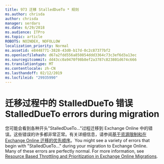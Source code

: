 ```yaml
---
title: 973 迁移 StalledDueTo * 规则
ms.author: chrisda
author: chrisda
manager: serdars
ms.date: 6/29/2018
ms.audience: ITPro
ms.topic: article
ROBOTS: NOINDEX, NOFOLLOW
localization_priority: Normal
ms.assetid: e8448771-3828-43d0-b17d-0c2c87377bf2
ms.openlocfilehash: d67a2fdd556a850854ddd3364c73c3ef6d3a13ec
ms.sourcegitcommit: dd43cc0a9470f98b8ef2a3787c823801d674c666
ms.translationtype: MT
ms.contentlocale: zh-CN
ms.lasthandoff: 02/12/2019
ms.locfileid: "29935990"
---
```

# <a name="stalleddueto-errors-during-migration"></a><span data-ttu-id="29aed-102">迁移过程中的 StalledDueTo 错误</span><span class="sxs-lookup"><span data-stu-id="29aed-102">StalledDueTo errors during migration</span></span>

<span data-ttu-id="29aed-p101">您可能会看到各种开头"StalledDueTo..."过程迁移到 Exchange Online 中的错误。这些错误的许多都非常正常。有关详细信息，请参阅[基于资源限制和在 Exchange Online 迁移的优先顺序](https://blogs.technet.microsoft.com/exchange/2018/06/25/resource-based-throttling-and-prioritization-in-exchange-online-migrations/)。</span><span class="sxs-lookup"><span data-stu-id="29aed-p101">You might see a variety of errors that begin with "StalledDueTo…" during your migration to Exchange Online. Many of these errors are perfectly normal. For more information, see [Resource Based Throttling and Prioritization in Exchange Online Migrations](https://blogs.technet.microsoft.com/exchange/2018/06/25/resource-based-throttling-and-prioritization-in-exchange-online-migrations/).</span></span>
  

